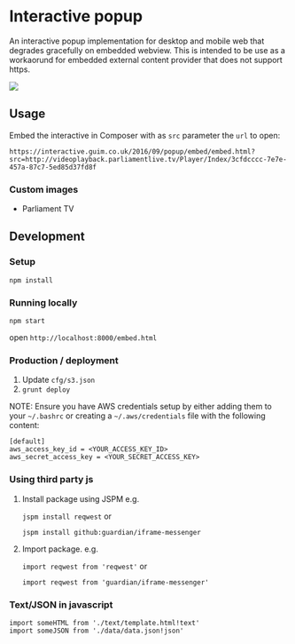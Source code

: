 Interactive popup 
=================================

An interactive popup implementation for desktop and mobile web that degrades gracefully on embedded webview.
This is intended to be use as a workaorund for embedded external content provider that does not support https.

![](https://cloud.githubusercontent.com/assets/615085/18395663/535dbaf6-76b7-11e6-9449-607ab7f99962.png)


Usage
------

Embed the interactive in Composer with as `src` parameter the `url` to open:

`https://interactive.guim.co.uk/2016/09/popup/embed/embed.html?src=http://videoplayback.parliamentlive.tv/Player/Index/3cfdcccc-7e7e-457a-87c7-5ed85d37fd8f`

### Custom images

* Parliament TV


Development
-----------

### Setup

`npm install`

###  Running locally

`npm start`

open `http://localhost:8000/embed.html`


###  Production / deployment


1. Update `cfg/s3.json`
2. `grunt deploy`

NOTE: Ensure you have AWS credentials setup by either adding them to your `~/.bashrc` or
creating a `~/.aws/credentials` file with the following content:

```
[default]
aws_access_key_id = <YOUR_ACCESS_KEY_ID>
aws_secret_access_key = <YOUR_SECRET_ACCESS_KEY>
```


### Using third party js

1. Install package using JSPM e.g.

	`jspm install reqwest` or

	`jspm install github:guardian/iframe-messenger`

2. Import package. e.g.

	`import reqwest from 'reqwest'` or

	`import reqwest from 'guardian/iframe-messenger'`

###  Text/JSON in javascript

```
import someHTML from './text/template.html!text'
import someJSON from './data/data.json!json'
```
